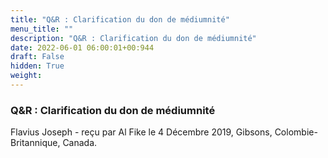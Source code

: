 ```yaml
---
title: "Q&R : Clarification du don de médiumnité"
menu_title: ""
description: "Q&R : Clarification du don de médiumnité"
date: 2022-06-01 06:00:01+00:944
draft: False
hidden: True
weight:
---
```

### Q&R : Clarification du don de médiumnité

Flavius Joseph - reçu par Al Fike le 4 Décembre 2019, Gibsons, Colombie-Britannique, Canada.



